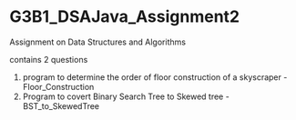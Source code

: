 # G3B1_DSAJava_Assignment2
Assignment on Data Structures and Algorithms  

contains 2 questions 
 1. program to determine the order of floor construction of a skyscraper - Floor_Construction
 2. Program to covert Binary Search Tree to Skewed tree - BST_to_SkewedTree
